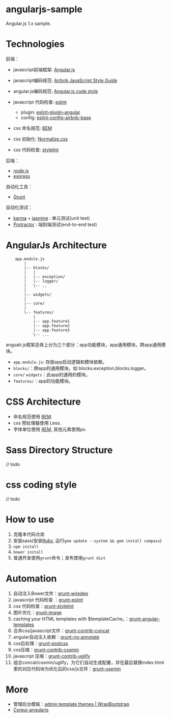 # angularjs-sample

Angular.js 1.x sample.

# Technologies

前端：
* javascript前端框架: [Angular.js]
* javascript编码规范: [Airbnb JavaScript Style Guide] 
* angular.js编码规范: [Angular.js code style]
* javascript 代码检查: [eslint]
    - plugin: [eslint-plugin-angular](https://www.npmjs.com/package/eslint-plugin-angular)
    - config: [eslint-config-airbnb-base](https://www.npmjs.com/package/eslint-config-airbnb-base)

* css 命名规范: [BEM]
* css 初始化: [Normalize.css]
* css 代码检查: [stylelint]

后端：
* [node.js]
* [express]

自动化工具：
* [Grunt]

自动化测试：
* [karma](https://karma-runner.github.io/2.0/index.html) + [jasmine](https://jasmine.github.io/) : 单元测试(unit test)
* [Protractor](http://www.protractortest.org/#/) : 端到端测试(end-to-end test)

# AngularJs Architecture

```
    app.module.js
        |
        |-- blocks/
        |   |
        |   |-- exception/
        |   |-- logger/
        |   \-- ..
        |
        |-- widgets/
        |
        |-- core/
        |
        \-- features/
            |
            |-- app.feature1
            |-- app.feature2
            |-- app.feature3
            \-- ...

```

angualr.js框架总体上分为三个部分：app功能模块，app通用模块，跨app通用模块。

* `app.module.js`: 存放app启动逻辑和模块依赖。
* `blocks/`：跨app的通用模块。如 blocks.exception,blocks.logger。
* `core/` `widgets`：此app的通用的模块。
* `features/`：app的功能模块。

# CSS Architecture

* 命名规范使用 [BEM].
* css 预处理器使用 Less.
* 字体单位使用 [REM], 其他元素使用px. 

# Sass Directory Structure

// todo

# css coding style

// todo

# How to use

1. 克隆本代码仓库
1. 安装sass(安装[Ruby], 运行`gem update --system && gem install compass`)
1. `npm install`
1. `bower install`
1. 普通开发使用`grunt`命令；发布使用`grunt dist`

# Automation

1. 自动注入Bower文件：[grunt-wiredep]
1. javascript 代码检查 ：[grunt-eslint]
1. css 代码检查：[grunt-stylelint]
1. 图片优化：[grunt-image]
1. caching your HTML templates with $templateCache。：[grunt-angular-templates]
1. 合并css/javascript文件：[grunt-contrib-concat]
1. angular自动注入依赖：[grunt-ng-annotate]
1. css后处理：[grunt-postcss]
1. css压缩：[grunt-contrib-cssmin]
1. javascript 压缩：[grunt-contrib-uglify]
1. 组合concat/cssmin/uglify，为它们自动生成配置，并在最后替换index.html里的对应代码块为优化后的css/js文件：[grunt-usemin]

# More

* 管理后台模板：[admin template themes | WrapBootstrap](https://wrapbootstrap.com/tag/admin-template)
* [Coreui-angularjs](https://github.com/mrholek/CoreUI-AngularJS)


[//]: # (These are reference links used in the body of this note and get stripped out when the markdown processor does its job. There is no need to format nicely because it shouldn't be seen. Thanks SO - http://stackoverflow.com/questions/4823468/store-comments-in-markdown-syntax)

[Angular.js]: <http://angularjs.org>
[Airbnb JavaScript Style Guide]: <https://github.com/airbnb/javascript>
[angular.js code style]: <https://github.com/johnpapa/angular-styleguide/blob/master/a1/README.md>
[jQuery]: <http://jquery.com>
[eslint]: <http://eslint.org/>
[Twitter Bootstrap]: <http://twitter.github.com/bootstrap/>

[BEM]: <https://en.bem.info/>
[Normalize.css]: <http://necolas.github.io/normalize.css/>
[stylelint]: <https://stylelint.io/>

[node.js]: <http://nodejs.org>
[express]: <http://expressjs.com>

[Grunt]: <https://gruntjs.com/>
[grunt-wiredep]: <https://www.npmjs.com/package/grunt-wiredep>
[grunt-eslint]: <https://www.npmjs.com/package/grunt-eslint>
[grunt-stylelint]: <https://www.npmjs.com/package/grunt-stylelint>
[grunt-angular-templates]: <https://www.npmjs.com/package/grunt-angular-templates>
[grunt-contrib-concat]: <https://www.npmjs.com/package/grunt-contrib-concat>
[grunt-contrib-cssmin]: <https://www.npmjs.com/package/grunt-contrib-cssmin>
[grunt-contrib-uglify]: <https://www.npmjs.com/package/grunt-contrib-uglify>
[grunt-image]: <https://www.npmjs.com/package/grunt-image>
[grunt-ng-annotate]: <https://www.npmjs.com/package/grunt-ng-annotate>
[grunt-postcss]: <https://www.npmjs.com/package/grunt-postcss>
[grunt-usemin]: <https://www.npmjs.com/package/grunt-usemin>

[REM]: <https://blog.bugsnag.com/responsive-typography-with-rems/>

[Ruby]: <http://www.ruby-lang.org/en/downloads/>
